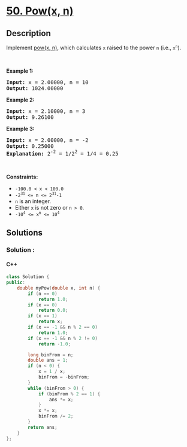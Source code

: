 # [50. Pow(x, n)](https://leetcode.com/problems/powx-n)

## Description

<!-- description:start -->

<p>Implement <a href="http://www.cplusplus.com/reference/valarray/pow/" target="_blank">pow(x, n)</a>, which calculates <code>x</code> raised to the power <code>n</code> (i.e., <code>x<sup>n</sup></code>).</p>

<p>&nbsp;</p>
<p><strong class="example">Example 1:</strong></p>

<pre>
<strong>Input:</strong> x = 2.00000, n = 10
<strong>Output:</strong> 1024.00000
</pre>

<p><strong class="example">Example 2:</strong></p>

<pre>
<strong>Input:</strong> x = 2.10000, n = 3
<strong>Output:</strong> 9.26100
</pre>

<p><strong class="example">Example 3:</strong></p>

<pre>
<strong>Input:</strong> x = 2.00000, n = -2
<strong>Output:</strong> 0.25000
<strong>Explanation:</strong> 2<sup>-2</sup> = 1/2<sup>2</sup> = 1/4 = 0.25
</pre>

<p>&nbsp;</p>
<p><strong>Constraints:</strong></p>

<ul>
	<li><code>-100.0 &lt; x &lt; 100.0</code></li>
	<li><code>-2<sup>31</sup> &lt;= n &lt;= 2<sup>31</sup>-1</code></li>
	<li><code>n</code> is an integer.</li>
	<li>Either <code>x</code> is not zero or <code>n &gt; 0</code>.</li>
	<li><code>-10<sup>4</sup> &lt;= x<sup>n</sup> &lt;= 10<sup>4</sup></code></li>
</ul>

<!-- description:end -->

## Solutions

<!-- solution:start -->

### Solution :

#### C++

```cpp
class Solution {
public:
    double myPow(double x, int n) {
        if (n == 0)
            return 1.0;
        if (x == 0)
            return 0.0;
        if (x == 1)
            return x;
        if (x == -1 && n % 2 == 0)
            return 1.0;
        if (x == -1 && n % 2 != 0)
            return -1.0;

        long binFrom = n;
        double ans = 1;
        if (n < 0) {
            x = 1 / x;
            binFrom = -binFrom;
        }
        while (binFrom > 0) {
            if (binFrom % 2 == 1) {
                ans *= x;
            }
            x *= x;
            binFrom /= 2;
        }
        return ans;
    }
};
```

<!-- tabs:end -->

<!-- solution:end -->

<!-- problem:end -->
